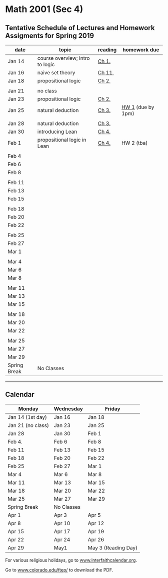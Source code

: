﻿# Math 2001 (Sec 4) 

## Tentative Schedule of Lectures and Homework Assigments for Spring 2019

| date | topic | reading | homework due |
| --- | --- | --- | --- |
| Jan 14 | course overview; intro to logic | [Ch 1.](https://leanprover.github.io/logic_and_proof/introduction.html)  | |
| Jan 16 | naive set theory | [Ch 11.](https://leanprover.github.io/logic_and_proof/sets.html) | |
| Jan 18 | propositional logic | [Ch 2.](https://leanprover.github.io/logic_and_proof/propositional_logic.html)| | 
| | | | |
| Jan 21 | no class | | |
| Jan 23 | propositional logic | [Ch 2.](https://leanprover.github.io/logic_and_proof/propositional_logic.html)| |
| Jan 25 | natural deduction  | [Ch 3.](https://leanprover.github.io/logic_and_proof/natural_deduction_for_propositional_logic.html) |[HW 1](https://github.com/williamdemeo/math2001-spring2019/blob/master/homework/hw01.pdf) (due by 1pm) |
| | | | |
| Jan 28 | natural deduction | [Ch 3.](https://leanprover.github.io/logic_and_proof/natural_deduction_for_propositional_logic.html) | |
| Jan 30 | introducing Lean | [Ch 4.](https://leanprover.github.io/logic_and_proof/propositional_logic_in_lean.html) | | |
| Feb 1 | propositional logic in Lean | [Ch 4.](https://leanprover.github.io/logic_and_proof/propositional_logic_in_lean.html) | HW 2 (tba) |
| | | | |
| Feb 4 |  | | |
| Feb 6 | | | |
| Feb 8 | | | |
| | | | |
| Feb 11 | | | |
| Feb 13 | | | |
| Feb 15 | | | |
| | | | |
| Feb 18 | | | |
| Feb 20 | | | |
| Feb 22 | | | |
| | | | |
| Feb 25 | | | |
| Feb 27 | | | |
| Mar 1 | | | |
| | | | |
| Mar 4 | | | |
| Mar 6 | | | |
| Mar 8 | | | |
| | | | |
| Mar 11 | | | |
| Mar 13 | | | |
| Mar 15 | | | |
| | | | |
| Mar 18 | | | |
| Mar 20 | | | |
| Mar 22 | | | |
| | | | |
| Mar 25 | | | |
| Mar 27 | | | |
| Mar 29 | | | |
| Spring Break | No Classes | | |

---

## Calendar

| Monday | Wednesday | Friday |
| --- | --- | --- |
| Jan 14 (1st day) | Jan 16 | Jan 18 |
| Jan 21 (no class) | Jan 23 | Jan 25 |
| Jan 28 | Jan 30 | Feb 1 |
| Feb 4. | Feb 6 | Feb 8 |
| Feb 11 | Feb 13 | Feb 15 |
| Feb 18 | Feb 20 | Feb 22 |
| Feb 25 | Feb 27 | Mar 1 |
| Mar 4 | Mar 6 | Mar 8 |
| Mar 11 | Mar 13 | Mar 15 |
| Mar 18 | Mar 20 | Mar 22 |
| Mar 25 | Mar 27 | Mar 29 |
| Spring Break | No Classes | |
| Apr 1 | Apr 3 | Apr 5 |     
| Apr 8 | Apr 10 | Apr 12 | 
| Apr 15 | Apr 17 | Apr 19 | 
| Apr 22 | Apr 24 | Apr 26 | 
| Apr 29 | May1 | May 3  (Reading Day) |


For various religious holidays, go to www.interfaithcalendar.org. 

Go to www.colorado.edu/ftep/ to download the PDF. 


<!-- Jan. 30 
Feb. 1 
Feb. 4. 
Feb. 6 
Feb. 8 
Feb. 11 
Feb. 13 
Feb. 15 
Feb. 18 
Feb. 20 
Feb. 22 
Feb. 25 
Feb. 27 
Mar. 1 
Mar. 4 
Mar. 6 
Mar. 8 
Mar. 11 
Mar. 13 
Mar. 15 
Mar. 18 
Mar. 20 
Mar. 22 
Mar. 25 
Mar. 27 
Mar. 29 
- Spring Break, No Classes - 
Apr. 1 
Apr. 1 
Apr. 3 
Apr. 5 
Apr. 8 
Apr. 10 
Apr. 12 
Apr. 15 
Apr. 17 
Apr. 19 
Apr. 22 
Apr. 24 
Apr. 26 
Apr. 29 
May 1 
May 3 
Reading Day  -->
